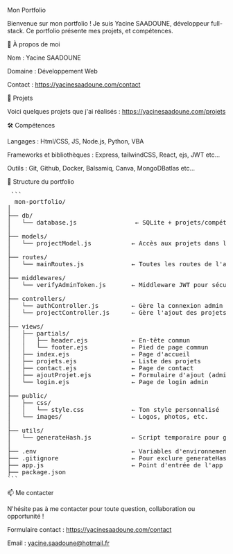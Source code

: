Mon Portfolio

Bienvenue sur mon portfolio !
Je suis Yacine SAADOUNE, développeur full-stack. Ce portfolio présente mes projets, et compétences.

🚀 À propos de moi

Nom : Yacine SAADOUNE

Domaine : Développement Web

Contact : https://yacinesaadoune.com/contact

💼 Projets

Voici quelques projets que j'ai réalisés : https://yacinesaadoune.com/projets


🛠️ Compétences

Langages : Html/CSS, JS, Node.js, Python, VBA

Frameworks et bibliothèques : Express, tailwindCSS, React, ejs, JWT etc...

Outils : Git, Github, Docker, Balsamiq, Canva, MongoDBatlas etc...

📂 Structure du portfolio

<pre lang="md"> ```
  mon-portfolio/
│
├── db/
│   └── database.js                ← SQLite + projets/compétences
│
├── models/
│   └── projectModel.js           ← Accès aux projets dans la base
│
├── routes/
│   └── mainRoutes.js             ← Toutes les routes de l'app
│
├── middlewares/
│   └── verifyAdminToken.js       ← Middleware JWT pour sécuriser les routes admin
│
├── controllers/
│   └── authController.js         ← Gère la connexion admin + génération token
│   └── projectController.js      ← Gère l'ajout des projets, etc.
│
├── views/
│   ├── partials/
│   │   ├── header.ejs            ← En-tête commun
│   │   └── footer.ejs            ← Pied de page commun
│   ├── index.ejs                 ← Page d'accueil
│   ├── projets.ejs               ← Liste des projets
│   ├── contact.ejs               ← Page de contact
│   ├── ajoutProjet.ejs           ← Formulaire d'ajout (admin)
│   └── login.ejs                 ← Page de login admin
│
├── public/
│   ├── css/
│   │   └── style.css             ← Ton style personnalisé
│   └── images/                   ← Logos, photos, etc.
│
├── utils/
│   └── generateHash.js           ← Script temporaire pour générer le hash du mot de passe (développement uniquement)
│
├── .env                          ← Variables d'environnement (JWT_SECRET, etc.)
├── .gitignore                    ← Pour exclure generateHash.js ou .env
├── app.js                        ← Point d'entrée de l'app Express
├── package.json
``` </pre>

📫 Me contacter

N'hésite pas à me contacter pour toute question, collaboration ou opportunité !

Formulaire contact : https://yacinesaadoune.com/contact

Email : yacine.saadoune@hotmail.fr

